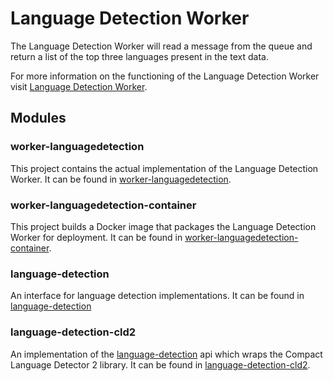 # Language Detection Worker

The Language Detection Worker will read a message from the queue and return a list of the top three languages present in the text data.

For more information on the functioning of the Language Detection Worker visit [Language Detection Worker](worker-languagedetection/README.md).

## Modules

### worker-languagedetection
This project contains the actual implementation of the Language Detection Worker. It can be found in [worker-languagedetection](worker-languagedetection).

### worker-languagedetection-container
This project builds a Docker image that packages the Language Detection Worker for deployment. It can be found in [worker-languagedetection-container](worker-languagedetection-container).

### language-detection
An interface for language detection implementations. It can be found in [language-detection](language-detection)

### language-detection-cld2
An implementation of the [language-detection](language-detection) api which wraps the Compact Language Detector 2 library. It can be found in [language-detection-cld2](language-detection-cld2).
